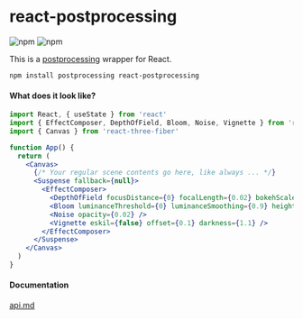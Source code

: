 # react-postprocessing

![npm](https://img.shields.io/npm/v/react-postprocessing?label=npm%20package&style=flat-square) ![npm](https://img.shields.io/npm/dt/react-postprocessing?style=flat-square)

This is a [postprocessing](https://vanruesc.github.io/postprocessing) wrapper for React.

    npm install postprocessing react-postprocessing
    
#### What does it look like?

```jsx
import React, { useState } from 'react'
import { EffectComposer, DepthOfField, Bloom, Noise, Vignette } from 'react-postprocessing'
import { Canvas } from 'react-three-fiber'

function App() {
  return (
    <Canvas>
      {/* Your regular scene contents go here, like always ... */}
      <Suspense fallback={null}>
        <EffectComposer>
          <DepthOfField focusDistance={0} focalLength={0.02} bokehScale={2} height={480} />
          <Bloom luminanceThreshold={0} luminanceSmoothing={0.9} height={300} />
          <Noise opacity={0.02} />
          <Vignette eskil={false} offset={0.1} darkness={1.1} />
        </EffectComposer>
      </Suspense>
    </Canvas>
  )
}
```
    
#### Documentation

[api.md](https://github.com/react-spring/react-postprocessing/blob/master/effects.md)
